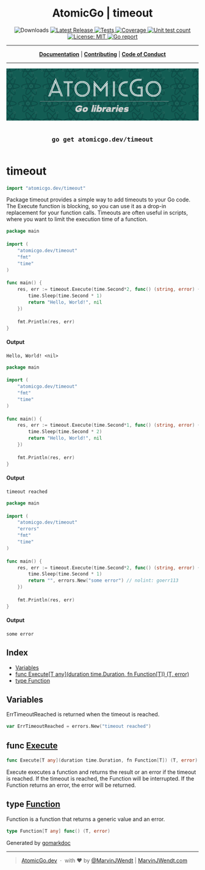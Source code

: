 <!--



┌───────────────────────────────────────────────────────────────────┐
│                                                                   │
│                          IMPORTANT NOTE                           │
│                                                                   │
│               This file is automatically generated                │
│           All manual modifications will be overwritten            │
│                                                                   │
└───────────────────────────────────────────────────────────────────┘



-->

<h1 align="center">AtomicGo | timeout</h1>

<p align="center">
<img src="https://img.shields.io/endpoint?url=https%3A%2F%2Fatomicgo.dev%2Fapi%2Fshields%2Ftimeout&style=flat-square" alt="Downloads">

<a href="https://github.com/atomicgo/timeout/releases">
<img src="https://img.shields.io/github/v/release/atomicgo/timeout?style=flat-square" alt="Latest Release">
</a>

<a href="https://codecov.io/gh/atomicgo/timeout" target="_blank">
<img src="https://img.shields.io/github/actions/workflow/status/atomicgo/timeout/go.yml?style=flat-square" alt="Tests">
</a>

<a href="https://codecov.io/gh/atomicgo/timeout" target="_blank">
<img src="https://img.shields.io/codecov/c/gh/atomicgo/timeout?color=magenta&logo=codecov&style=flat-square" alt="Coverage">
</a>

<a href="https://codecov.io/gh/atomicgo/timeout">
<!-- unittestcount:start --><img src="https://img.shields.io/badge/Unit_Tests-3-magenta?style=flat-square" alt="Unit test count"><!-- unittestcount:end -->
</a>

<a href="https://opensource.org/licenses/MIT" target="_blank">
<img src="https://img.shields.io/badge/License-MIT-yellow.svg?style=flat-square" alt="License: MIT">
</a>
  
<a href="https://goreportcard.com/report/github.com/atomicgo/timeout" target="_blank">
<img src="https://goreportcard.com/badge/github.com/atomicgo/timeout?style=flat-square" alt="Go report">
</a>   

</p>

---

<p align="center">
<strong><a href="https://pkg.go.dev/atomicgo.dev/timeout#section-documentation" target="_blank">Documentation</a></strong>
|
<strong><a href="https://github.com/atomicgo/atomicgo/blob/main/CONTRIBUTING.md" target="_blank">Contributing</a></strong>
|
<strong><a href="https://github.com/atomicgo/atomicgo/blob/main/CODE_OF_CONDUCT.md" target="_blank">Code of Conduct</a></strong>
</p>

---

<p align="center">
  <img src="https://raw.githubusercontent.com/atomicgo/atomicgo/main/assets/header.png" alt="AtomicGo">
</p>

<p align="center">
<table>
<tbody>
</tbody>
</table>
</p>
<h3  align="center"><pre>go get atomicgo.dev/timeout</pre></h3>
<p align="center">
<table>
<tbody>
</tbody>
</table>
</p>

<!-- gomarkdoc:embed:start -->

<!-- Code generated by gomarkdoc. DO NOT EDIT -->

# timeout

```go
import "atomicgo.dev/timeout"
```

Package timeout provides a simple way to add timeouts to your Go code. The Execute function is blocking, so you can use it as a drop\-in replacement for your function calls. Timeouts are often useful in scripts, where you want to limit the execution time of a function.





```go
package main

import (
	"atomicgo.dev/timeout"
	"fmt"
	"time"
)

func main() {
	res, err := timeout.Execute(time.Second*2, func() (string, error) {
		time.Sleep(time.Second * 1)
		return "Hello, World!", nil
	})

	fmt.Println(res, err)
}
```

#### Output

```
Hello, World! <nil>
```







```go
package main

import (
	"atomicgo.dev/timeout"
	"fmt"
	"time"
)

func main() {
	res, err := timeout.Execute(time.Second*1, func() (string, error) {
		time.Sleep(time.Second * 2)
		return "Hello, World!", nil
	})

	fmt.Println(res, err)
}
```

#### Output

```
timeout reached
```







```go
package main

import (
	"atomicgo.dev/timeout"
	"errors"
	"fmt"
	"time"
)

func main() {
	res, err := timeout.Execute(time.Second*2, func() (string, error) {
		time.Sleep(time.Second * 1)
		return "", errors.New("some error") // nolint: goerr113
	})

	fmt.Println(res, err)
}
```

#### Output

```
some error
```



## Index

- [Variables](<#variables>)
- [func Execute\[T any\]\(duration time.Duration, fn Function\[T\]\) \(T, error\)](<#Execute>)
- [type Function](<#Function>)


## Variables

<a name="ErrTimeoutReached"></a>ErrTimeoutReached is returned when the timeout is reached.

```go
var ErrTimeoutReached = errors.New("timeout reached")
```

<a name="Execute"></a>
## func [Execute](<https://github.com/atomicgo/timeout/blob/main/timeout.go#L17>)

```go
func Execute[T any](duration time.Duration, fn Function[T]) (T, error)
```

Execute executes a function and returns the result or an error if the timeout is reached. If the timeout is reached, the Function will be interrupted. If the Function returns an error, the error will be returned.

<a name="Function"></a>
## type [Function](<https://github.com/atomicgo/timeout/blob/main/timeout.go#L9>)

Function is a function that returns a generic value and an error.

```go
type Function[T any] func() (T, error)
```

Generated by [gomarkdoc](<https://github.com/princjef/gomarkdoc>)


<!-- gomarkdoc:embed:end -->

---

> [AtomicGo.dev](https://atomicgo.dev) &nbsp;&middot;&nbsp;
> with ❤️ by [@MarvinJWendt](https://github.com/MarvinJWendt) |
> [MarvinJWendt.com](https://marvinjwendt.com)
